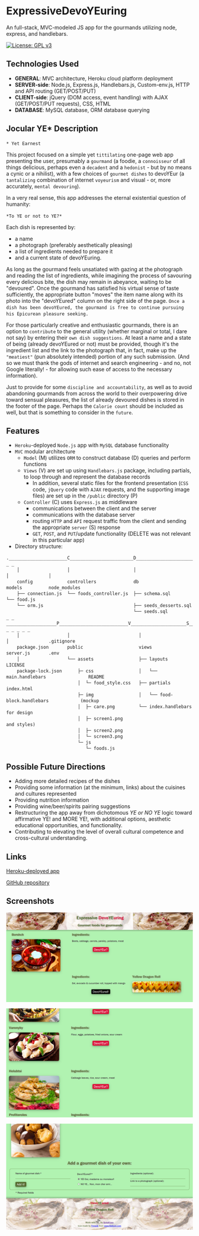 # ExpressiveDevoYEuring
An full-stack, MVC-modeled JS app for the gourmands utilizing node, express, and handlebars.

[![License: GPL v3](https://img.shields.io/badge/License-GPLv3-blue.svg)](https://www.gnu.org/licenses/gpl-3.0)

## Technologies Used
* **GENERAL**: MVC architecture, Heroku cloud platform deployment
* **SERVER-side**: Node.js, Express.js, Handlebars.js, Custom-env.js, HTTP and API routing (GET/POST/PUT)
* **CLIENT-side**: jQuery (DOM access, event handling) with AJAX (GET/POST/PUT requests), CSS, HTML
* **DATABASE**: MySQL database, ORM database querying

## Jocular YE* Description
`* Yet Earnest`

This project focused on a simple yet `tittilating` one-page web app presenting the user, presumably a `gourmand` (a foodie, a `connoisseur` of all things delicious, perhaps even a `decadent` and a `hedonist` - but by no means a cynic or a nihilist), with a few choices of `gourmet dishes` to devoYEur (a `tantalizing` combination of internet `voyeurism` and visual - or, more accurately, `mental devouring`). 

In a very real sense, this app addresses the eternal existential question of humanity: 

`*To YE or not to YE?*`

Each dish is represented by:
* a name 
* a photograph (preferably aesthetically pleasing)
* a list of ingredients needed to prepare it
* and a current state of devoYEuring.

As long as the gourmand feels unsatiated with gazing at the photograph and reading the list of ingredients, while imagining the process of savouring every delicious bite, the dish may remain in abeyance, waiting to be "devoured". Once the gourmand has satisfied his virtual sense of taste sufficiently, the appropriate button "moves" the item name along with its photo into the "devoYEured" column on the right side of the page. `Once a dish has been devoYEured, the gourmand is free to continue pursuing his Epicurean pleasure seeking.` 

For those particularly creative and enthusiastic gourmands, there is an option to `contribute` to the general utility (whether marginal or total, I dare not say) by entering their `own dish suggestions`. At least a name and a state of being (already devoYEured or not) must be provided, though it's the ingredient list and the link to the photograph that, in fact, make up the `"meatiest"` (pun absolutely intended) portion of any such submission. (And so we must thank the gods of internet and search engineering - and no, not Google literally! - for allowing such ease of access to the necessary information). 

Just to provide for some `discipline and accountability`, as well as to avoid abandoning gourmands from across the world to their overpowering drive toward sensual pleasures, the list of already devoured dishes is stored in the footer of the page. Perhaps the `Calorie count` should be included as well, but that is something to consider in the `future`. 

## Features

* `Heroku`-deployed `Node.js` app with `MySQL` database functionality
* `MVC` modular architecture 
    * `Model` (M) utilizes `ORM` to construct database (D) queries and perform functions
    * `Views` (V) are set up using `Handlebars.js` package, including partials, to loop through and represent the database records
        * In addition, several static files for the frontend presentation (`CSS` code, `jQuery` code with `AJAX` requests, and the supporting image files) are set up in the `/public` directory (P)
    * `Controller` (C) uses `Express.js` as middleware
        * communications between the client and the server
        * communications with the database server
        * routing `HTTP` and `API` request traffic from the client and sending the appropriate `server` (S) response
        * `GET`, `POST`, and `PUT`/update functionality (DELETE was not relevant in this particular app)
* Directory structure: 
```
.______________________C________________________D_______________________M______________________ _ _
    │                  │                        │                       │               │
    config             controllers              db                      models          node_modules
    ├── connection.js  └── foods_controller.js  ├── schema.sql          └── food.js
    └── orm.js                                  ├── seeds_desserts.sql
                                                └── seeds.sql
_ _ ___________________P__________________________V_____________________S_______________ _ _ _ _ _ 
    │                  │                          │                     │               .gitignore
    package.json       public                     views                 server.js       .env
    │                  └── assets                 ├── layouts                            LICENSE
    package-lock.json      ├─ css                 │   └── main.handlebars                README     
                           │  └─ food_style.css   ├── partials                           index.html 
                           ├─ img                 │   └── food-block.handlebars            (mockup
                           │  ├─ care.png         └── index.handlebars                     for design 
                           │  ├─ screen1.png                                               and styles)
                           │  ├─ screen2.png
                           │  └─ screen3.png
                           └─ js
                              └─ foods.js
```

## Possible Future Directions
* Adding more detailed recipes of the dishes
* Providing some information (at the minimum, links) about the cuisines and cultures represented 
* Providing nutrition information
* Providing wine/beer/spirits pairing suggestions
* Restructuring the app away from dichotomous *YE or NO YE* logic toward affirmative YE! and MORE YE!, with additional options, aesthetic educational opportunities, and functionality.
* Contributing to elevating the level of overall cultural competence and cross-cultural understanding.

## Links

[Heroku-deployed app](https://https://serene-fortress-49055.herokuapp.com/)

[GitHub repository](https://github.com/BohdiCave/ExpressiveDevoYEuring)

## Screenshots

![Screen 1](./public/assets/img/screen1.png)

![Screen 2](./public/assets/img/screen2.png)

![Screen 3](./public/assets/img/screen3.png)